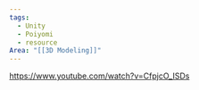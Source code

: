 ```yaml
---
tags:
  - Unity
  - Poiyomi
  - resource
Area: "[[3D Modeling]]"
---
```


https://www.youtube.com/watch?v=CfpjcO_ISDs